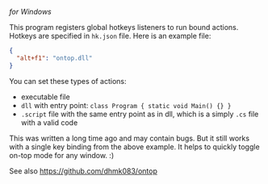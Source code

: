 _for Windows_

This program registers global hotkeys listeners to run bound actions.
Hotkeys are specified in `hk.json` file. Here is an example file:

```json
{
  "alt+f1": "ontop.dll"
}
```

You can set these types of actions:

- executable file
- `dll` with entry point: `class Program { static void Main() {} }`
- `.script` file with the same entry point as in dll, which is a simply `.cs` file with a valid code

This was written a long time ago and may contain bugs. But it still works with a single key binding from the above example. It helps to quickly toggle on-top mode for any window. :)

See also <https://github.com/dhmk083/ontop>
